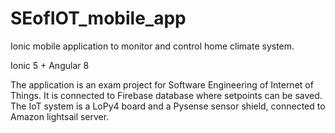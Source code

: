 # SEofIOT_mobile_app
Ionic mobile application to monitor and control home climate system.

Ionic 5 + Angular 8

The application is an exam project for Software Engineering of Internet of Things. It is connected to Firebase database where setpoints can be saved. The IoT system is a LoPy4 board and a Pysense sensor shield, connected to Amazon lightsail server.
